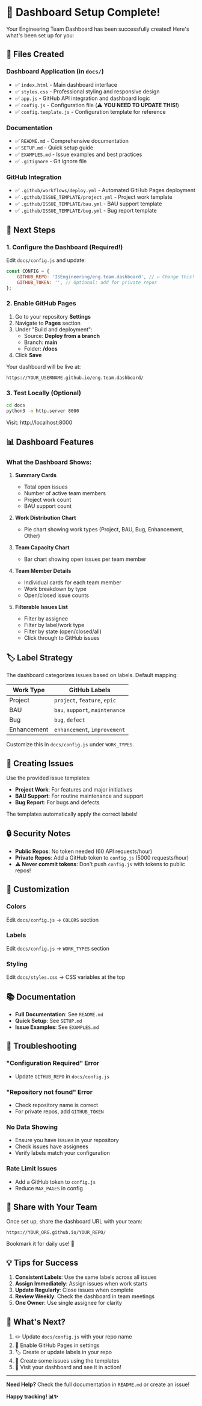 # 🎉 Dashboard Setup Complete!

Your Engineering Team Dashboard has been successfully created! Here's what's been set up for you:

## 📁 Files Created

### Dashboard Application (in `docs/`)
- ✅ `index.html` - Main dashboard interface
- ✅ `styles.css` - Professional styling and responsive design
- ✅ `app.js` - GitHub API integration and dashboard logic
- ✅ `config.js` - Configuration file (⚠️ **YOU NEED TO UPDATE THIS!**)
- ✅ `config.template.js` - Configuration template for reference

### Documentation
- ✅ `README.md` - Comprehensive documentation
- ✅ `SETUP.md` - Quick setup guide
- ✅ `EXAMPLES.md` - Issue examples and best practices
- ✅ `.gitignore` - Git ignore file

### GitHub Integration
- ✅ `.github/workflows/deploy.yml` - Automated GitHub Pages deployment
- ✅ `.github/ISSUE_TEMPLATE/project.yml` - Project work template
- ✅ `.github/ISSUE_TEMPLATE/bau.yml` - BAU support template
- ✅ `.github/ISSUE_TEMPLATE/bug.yml` - Bug report template

## 🚀 Next Steps

### 1. Configure the Dashboard (Required!)

Edit `docs/config.js` and update:

```javascript
const CONFIG = {
    GITHUB_REPO: 'ISEngineering/eng.team.dashboard', // ← Change this!
    GITHUB_TOKEN: '', // Optional: add for private repos
};
```

### 2. Enable GitHub Pages

1. Go to your repository **Settings**
2. Navigate to **Pages** section
3. Under "Build and deployment":
   - Source: **Deploy from a branch**
   - Branch: **main**
   - Folder: **/docs**
4. Click **Save**

Your dashboard will be live at:
```
https://YOUR_USERNAME.github.io/eng.team.dashboard/
```

### 3. Test Locally (Optional)

```bash
cd docs
python3 -m http.server 8000
```

Visit: http://localhost:8000

## 📊 Dashboard Features

### What the Dashboard Shows:
1. **Summary Cards**
   - Total open issues
   - Number of active team members
   - Project work count
   - BAU support count

2. **Work Distribution Chart**
   - Pie chart showing work types (Project, BAU, Bug, Enhancement, Other)

3. **Team Capacity Chart**
   - Bar chart showing open issues per team member

4. **Team Member Details**
   - Individual cards for each team member
   - Work breakdown by type
   - Open/closed issue counts

5. **Filterable Issues List**
   - Filter by assignee
   - Filter by label/work type
   - Filter by state (open/closed/all)
   - Click through to GitHub issues

## 🏷️ Label Strategy

The dashboard categorizes issues based on labels. Default mapping:

| Work Type | GitHub Labels |
|-----------|---------------|
| Project | `project`, `feature`, `epic` |
| BAU | `bau`, `support`, `maintenance` |
| Bug | `bug`, `defect` |
| Enhancement | `enhancement`, `improvement` |

Customize this in `docs/config.js` under `WORK_TYPES`.

## 📝 Creating Issues

Use the provided issue templates:
- **Project Work**: For features and major initiatives
- **BAU Support**: For routine maintenance and support
- **Bug Report**: For bugs and defects

The templates automatically apply the correct labels!

## 🔒 Security Notes

- **Public Repos**: No token needed (60 API requests/hour)
- **Private Repos**: Add a GitHub token to `config.js` (5000 requests/hour)
- **⚠️ Never commit tokens**: Don't push `config.js` with tokens to public repos!

## 🎨 Customization

### Colors
Edit `docs/config.js` → `COLORS` section

### Labels
Edit `docs/config.js` → `WORK_TYPES` section

### Styling
Edit `docs/styles.css` → CSS variables at the top

## 📚 Documentation

- **Full Documentation**: See `README.md`
- **Quick Setup**: See `SETUP.md`
- **Issue Examples**: See `EXAMPLES.md`

## 🐛 Troubleshooting

### "Configuration Required" Error
- Update `GITHUB_REPO` in `docs/config.js`

### "Repository not found" Error
- Check repository name is correct
- For private repos, add `GITHUB_TOKEN`

### No Data Showing
- Ensure you have issues in your repository
- Check issues have assignees
- Verify labels match your configuration

### Rate Limit Issues
- Add a GitHub token to `config.js`
- Reduce `MAX_PAGES` in config

## 🤝 Share with Your Team

Once set up, share the dashboard URL with your team:
```
https://YOUR_ORG.github.io/YOUR_REPO/
```

Bookmark it for daily use! 🔖

## 💡 Tips for Success

1. **Consistent Labels**: Use the same labels across all issues
2. **Assign Immediately**: Assign issues when work starts
3. **Update Regularly**: Close issues when complete
4. **Review Weekly**: Check the dashboard in team meetings
5. **One Owner**: Use single assignee for clarity

## 🎯 What's Next?

1. ✏️ Update `docs/config.js` with your repo name
2. 🚀 Enable GitHub Pages in settings
3. 🏷️ Create or update labels in your repo
4. 📝 Create some issues using the templates
5. 🎉 Visit your dashboard and see it in action!

---

**Need Help?** Check the full documentation in `README.md` or create an issue!

**Happy tracking! 📊✨**
